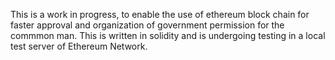 This is a work in progress, to enable the use of ethereum block chain for faster approval and organization of government permission for the commmon man. 
This is written in solidity and is undergoing testing in a local test server of Ethereum Network.
